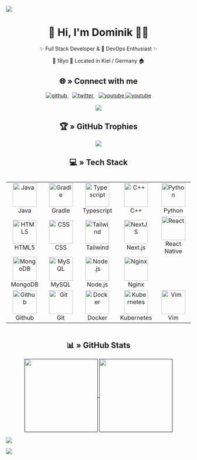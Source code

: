<img src="https://capsule-render.vercel.app/api?type=waving&height=150&color=0:703ee5,100:ff0000&section=header&fontAlign=0&fontAlignY=0&reversal=false" />

<div align="center">
    <h1>👋 Hi, I'm Dominik 👨‍💻</h1>
    <p>✨ Full Stack Developer & 🚀 DevOps Enthusiast ✨</p>
    <p>🎂 18yo 📍 Located in Kiel / Germany 🏠</p>
</div>

<h2 align="center">🌐 » Connect with me</h2>
<div align="center">
    <a href="https://github.com/DomiIRL" target="_blank" style="margin-right: 10px;">
        <img src="https://img.shields.io/badge/github-%2324292e.svg?&style=for-the-badge&logo=github&logoColor=white" alt="github" />
    </a>
    <a href="https://twitter.com/domi3313" target="_blank" style="margin-right: 10px;">
        <img src="https://img.shields.io/badge/twitter-%2300acee.svg?&style=for-the-badge&logo=twitter&logoColor=white" alt="twitter" />
    </a>
    <a href="https://www.youtube.com/user/UCfzy5qvogIgfokGqSMZ3WeQ" target="_blank">
        <img src="https://img.shields.io/badge/youtube-%23EE4831.svg?&style=for-the-badge&logo=youtube&logoColor=white" alt="youtube" />
    </a>
    <a href="[https://www.youtube.com/user/UCfzy5qvogIgfokGqSMZ3WeQ](https://www.youtube.com/watch?v=cErgMJSgpv0)" target="_blank">
          <img src="https://user-images.githubusercontent.com/67184131/218307031-8bd6d09e-6ad6-4df2-a5ee-15dd58380947.svg" alt="youtube" />
      </a>
</div>
<br>
<div align="center">
    <a href="https://discord.com/users/289417516663439361"><img src="https://lanyard.cnrad.dev/api/289417516663439361" /></a>
</div>

<h2 align="center">🏆 » GitHub Trophies</h2>
<p align="center">
  <img src="https://github-profile-trophy.vercel.app/?username=DomiIRL&theme=radical&no-frame=false&no-bg=true&margin-w=4">
</p>

<h2 align="center">💻 » Tech Stack</h2>
<div style="display: flex; flex-wrap: wrap; justify-content: center; gap: 20px;">
  <table align="center">
    <tr>
      <td align="center" width="96">
        <img src="https://techstack-generator.vercel.app/java-icon.svg" alt="Java" width="65" height="65" />
        <br>Java
      </td>
        <td align="center" width="96">
        <img src="https://skillicons.dev/icons?i=gradle" alt="Gradle" width="65" height="65" />
        <br>Gradle
      </td>
      <td align="center" width="96">
        <img src="https://techstack-generator.vercel.app/ts-icon.svg" alt="Typescript" width="65" height="65" />
        <br>Typescript
      </td>
      <td align="center" width="96">
        <img src="https://techstack-generator.vercel.app/cpp-icon.svg" alt="C++" width="65" height="65" />
        <br>C++
      </td>
        <td align="center" width="96">
        <img src="https://techstack-generator.vercel.app/python-icon.svg" alt="Python" width="65" height="65" />
        <br>Python
      </td>
    </tr>
    <tr>
      <td align="center" width="96">
        <img src="https://skillicons.dev/icons?i=html" alt="HTML5" width="65" height="65" />
        <br>HTML5
      </td>
      <td align="center" width="96">
        <img src="https://skillicons.dev/icons?i=css" alt="CSS" width="65" height="65" />
        <br>CSS
      </td>
      <td align="center" width="96">
        <img src="https://skillicons.dev/icons?i=tailwind" alt="Tailwind" width="65" height="65" />
        <br>Tailwind
      </td>
      <td align="center" width="96">
        <img src="https://skillicons.dev/icons?i=nextjs" alt="NextJS" width="65" height="65" />
        <br>Next.js
      </td>
      <td align="center" width="96">
          <img src="https://techstack-generator.vercel.app/react-icon.svg" alt="React" width="65" height="65" />
        <br>React Native
      </td>
    </tr>
    <tr>
      <td align="center" width="96">
        <img src="https://skillicons.dev/icons?i=mongodb" alt="MongoDB" width="65" height="65" />
        <br>MongoDB
      </td>
      <td align="center" width="96">
        <img src="https://techstack-generator.vercel.app/mysql-icon.svg" alt="MySQL" width="65" height="65" />
        <br>MySQL
      </td>
      <td align="center" width="96">
        <img src="https://skillicons.dev/icons?i=nodejs" alt="Node.js" width="65" height="65" />
        <br>Node.js
      </td>
      <td align="center" width="96">
        <img src="https://techstack-generator.vercel.app/nginx-icon.svg" alt="Nginx" width="65" height="65" />
        <br>Nginx
      </td>
      <td align="center" width="96">
      </td>
    </tr>
    <tr>
      <td align="center" width="96">
        <img src="https://techstack-generator.vercel.app/github-icon.svg" alt="Github" width="65" height="65" />
        <br>Github
      </td>
      <td align="center" width="96">
        <img src="https://skillicons.dev/icons?i=git" alt="Git" width="65" height="65" />
        <br>Git
      </td>
      <td align="center" width="96">
        <img src="https://techstack-generator.vercel.app/docker-icon.svg" alt="Docker" width="65" height="65" />
        <br>Docker
      </td>
      <td align="center" width="96">
        <img src="https://techstack-generator.vercel.app/kubernetes-icon.svg" alt="Kubernetes" width="65" height="65" />
        <br>Kubernetes
      </td>
      <td align="center" width="96">
          <img src="https://skillicons.dev/icons?i=vim" alt="Vim" width="65" height="65" />
        <br>Vim
      </td>
    </tr>
  </table>
</div>

<h2 align="center">📊 » GitHub Stats</h2>
<div align="center">
  <a href="">
    <img height=200 align="center" src="https://github-readme-stats.vercel.app/api?username=domiirl&include_all_commits=true&show_icons=true&count_private=true&hide_border=true&theme=onedark"/>
  </a>
  <a href="">
    <img height=200 align="center" src="https://github-readme-stats.vercel.app/api/top-langs/?username=domiirl&layout=compact&card_width=320&show_icons=true&count_private=true&hide_border=true&theme=onedark" />
  </a>
</div>

![](https://hit.yhype.me/github/profile?account_id=67184131)

<img src="https://capsule-render.vercel.app/api?type=waving&height=150&color=0:703ee5,100:ff0000&section=footer&fontAlign=0&fontAlignY=0&reversal=false" />
